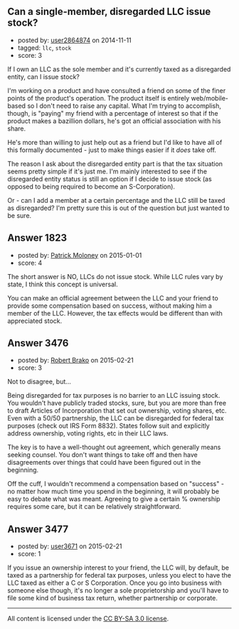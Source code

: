 ## Can a single-member, disregarded LLC issue stock?

- posted by: [user2864874](https://stackexchange.com/users/3415977/user2864874) on 2014-11-11
- tagged: `llc`, `stock`
- score: 3

<p>If I own an LLC as the sole member and it's currently taxed as a disregarded entity, can I issue stock?</p>

<p>I'm working on a product and have consulted a friend on some of the finer points of the product's operation.  The product itself is entirely web/mobile-based so I don't need to raise any capital.  What I'm trying to accomplish, though, is "paying" my friend with a percentage of interest so that if the product makes a bazillion dollars, he's got an official association with his share.</p>

<p>He's more than willing to just help out as a friend but I'd like to have all of this formally documented - just to make things easier if it <em>does</em> take off.</p>

<p>The reason I ask about the disregarded entity part is that the tax situation seems pretty simple if it's just me.  I'm mainly interested to see if the disregarded entity status is still an option if I decide to issue stock (as opposed to being required to become an S-Corporation).</p>

<p>Or - can I add a member at a certain percentage and the LLC still be taxed as disregarded?  I'm pretty sure this is out of the question but just wanted to be sure.</p>



## Answer 1823

- posted by: [Patrick Moloney](https://stackexchange.com/users/352080/patrick-moloney) on 2015-01-01
- score: 4

<p>The short answer is NO, LLCs do not issue stock. While LLC rules vary by state, I think this concept is universal. </p>

<p>You can make an official agreement between the LLC and your friend to provide some compensation based on success, without making him a member of the LLC.  However, the tax effects would be different than with appreciated stock. </p>



## Answer 3476

- posted by: [Robert Brako](https://stackexchange.com/users/5820713/robert-brako) on 2015-02-21
- score: 3

<p>Not to disagree, but...</p>

<p>Being disregarded for tax purposes is no barrier to an LLC issuing stock.  You wouldn't have publicly traded stocks, sure, but you are more than free to draft Articles of Incorporation that set out ownership, voting shares, etc.  Even with a 50/50 partnership, the LLC can be disregarded for federal tax purposes (check out IRS Form 8832).  States follow suit and explicitly address ownership, voting rights, etc in their LLC laws.</p>

<p>The key is to have a well-thought out agreement, which generally means seeking counsel.  You don't want things to take off and then have disagreements over things that could have been figured out in the beginning.</p>

<p>Off the cuff, I wouldn't recommend a compensation based on "success" - no matter how much time you spend in the beginning, it will probably be easy to debate what was meant.  Agreeing to give a certain % ownership requires some care, but it can be relatively straightforward.</p>



## Answer 3477

- posted by: [user3671](https://stackexchange.com/users/5825226/user3671) on 2015-02-21
- score: 1

<p>If you issue an ownership interest to your friend, the LLC will, by default, be taxed as a partnership for federal tax purposes, unless you elect to have the LLC taxed as either a C or S Corporation. Once you go into business with someone else though, it's no longer a sole proprietorship and you'll have to file some kind of business tax return, whether partnership or corporate.</p>




---

All content is licensed under the [CC BY-SA 3.0 license](https://creativecommons.org/licenses/by-sa/3.0/).
